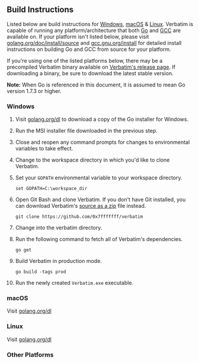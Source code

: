 ## Build Instructions


Listed below are build instructions for [Windows](#windows), [macOS](#macos) & [Linux](#linux). Verbatim is capable of running any platform/architecture that both [Go](https://golang.org) and [GCC](https://gcc.gnu.org) are available on. If your platform isn't listed below, please visit [golang.org/doc/install/source](https://golang.org/doc/install/source) and [gcc.gnu.org/install](https://gcc.gnu.org/install/) for detailed install instructions on building Go and GCC from source for your platform.

If you're using one of the listed platforms below, there may be a precompiled Verbatim binary available on [Verbatim's release page](https://github.com/0x7fffffff/verbatim/releases). If downloading a binary, be sure to download the latest stable version.

**Note:** When Go is referenced in this document, it is assumed to mean Go version 1.7.3 or higher.

### Windows

1. Visit [golang.org/dl](https://golang.org/doc/install?download=go1.7.3.windows-amd64.msi) to download a copy of the Go installer for Windows.
2. Run the MSI installer file downloaded in the previous step.
3. Close and reopen any command prompts for changes to environmental variables to take effect.
4. Change to the workspace directory in which you'd like to clone Verbatim.
5. Set your `GOPATH` environmental variable to your workspace directory.

	```{batchfile}
	set GOPATH=C:\workspace_dir
	```
6. Open Git Bash and clone Verbatim. If you don't have Git installed, you can download Verbatim's [source as a zip](https://github.com/0x7fffffff/verbatim/archive/master.zip) file instead.

	```{shell}
	git clone https://github.com/0x7fffffff/verbatim
	```

7. Change into the verbatim directory.
8. Run the following command to fetch all of Verbatim's dependencies.

	```{shell}
	go get
	```

9. Build Verbatim in production mode.

	```{shell}
	go build -tags prod
	```
10. Run the newly created `Verbatim.exe` executable.


### macOS

Visit [golang.org/dl](https://golang.org/dl/)

### Linux

Visit [golang.org/dl]()

### Other Platforms


